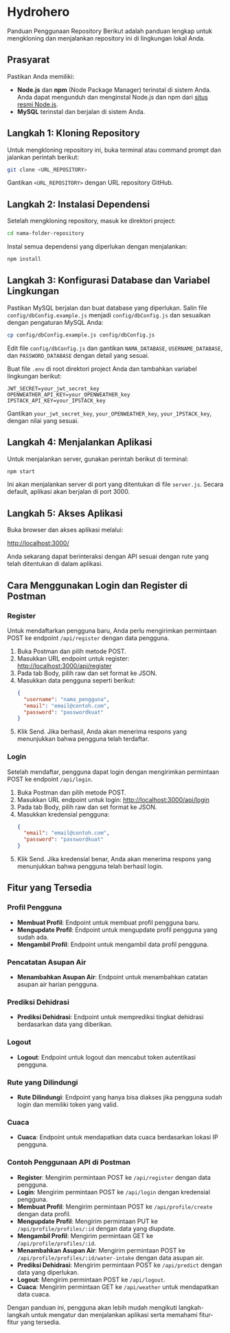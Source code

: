 # Hydrohero

Panduan Penggunaan Repository
Berikut adalah panduan lengkap untuk mengkloning dan menjalankan repository ini di lingkungan lokal Anda.

## Prasyarat

Pastikan Anda memiliki:
- **Node.js** dan **npm** (Node Package Manager) terinstal di sistem Anda. Anda dapat mengunduh dan menginstal Node.js dan npm dari [situs resmi Node.js](https://nodejs.org/).
- **MySQL** terinstal dan berjalan di sistem Anda.

## Langkah 1: Kloning Repository
Untuk mengkloning repository ini, buka terminal atau command prompt dan jalankan perintah berikut:

```bash
git clone <URL_REPOSITORY>
```

Gantikan `<URL_REPOSITORY>` dengan URL repository GitHub.

## Langkah 2: Instalasi Dependensi
Setelah mengkloning repository, masuk ke direktori project:

```bash
cd nama-folder-repository
```

Instal semua dependensi yang diperlukan dengan menjalankan:

```bash
npm install
```

## Langkah 3: Konfigurasi Database dan Variabel Lingkungan
Pastikan MySQL berjalan dan buat database yang diperlukan. Salin file `config/dbConfig.example.js` menjadi `config/dbConfig.js` dan sesuaikan dengan pengaturan MySQL Anda:

```bash
cp config/dbConfig.example.js config/dbConfig.js
```

Edit file `config/dbConfig.js` dan gantikan `NAMA_DATABASE`, `USERNAME_DATABASE`, dan `PASSWORD_DATABASE` dengan detail yang sesuai.

Buat file `.env` di root direktori project Anda dan tambahkan variabel lingkungan berikut:

```plaintext:.env
JWT_SECRET=your_jwt_secret_key
OPENWEATHER_API_KEY=your_OPENWEATHER_key
IPSTACK_API_KEY=your_IPSTACK_key
```

Gantikan `your_jwt_secret_key`, `your_OPENWEATHER_key`, `your_IPSTACK_key`,  dengan nilai yang sesuai.

## Langkah 4: Menjalankan Aplikasi
Untuk menjalankan server, gunakan perintah berikut di terminal:

```bash
npm start
```

Ini akan menjalankan server di port yang ditentukan di file `server.js`. Secara default, aplikasi akan berjalan di port 3000.

## Langkah 5: Akses Aplikasi
Buka browser dan akses aplikasi melalui:

[http://localhost:3000/](http://localhost:3000/)

Anda sekarang dapat berinteraksi dengan API sesuai dengan rute yang telah ditentukan di dalam aplikasi.

## Cara Menggunakan Login dan Register di Postman

### Register
Untuk mendaftarkan pengguna baru, Anda perlu mengirimkan permintaan POST ke endpoint `/api/register` dengan data pengguna.

1. Buka Postman dan pilih metode POST.
2. Masukkan URL endpoint untuk register: [http://localhost:3000/api/register](http://localhost:3000/api/register)
3. Pada tab Body, pilih raw dan set format ke JSON.
4. Masukkan data pengguna seperti berikut:
   ```json
   {
     "username": "nama_pengguna",
     "email": "email@contoh.com",
     "password": "passwordkuat"
   }
   ```
5. Klik Send. Jika berhasil, Anda akan menerima respons yang menunjukkan bahwa pengguna telah terdaftar.

### Login
Setelah mendaftar, pengguna dapat login dengan mengirimkan permintaan POST ke endpoint `/api/login`.

1. Buka Postman dan pilih metode POST.
2. Masukkan URL endpoint untuk login: [http://localhost:3000/api/login](http://localhost:3000/api/login)
3. Pada tab Body, pilih raw dan set format ke JSON.
4. Masukkan kredensial pengguna:
   ```json
   {
     "email": "email@contoh.com",
     "password": "passwordkuat"
   }
   ```
5. Klik Send. Jika kredensial benar, Anda akan menerima respons yang menunjukkan bahwa pengguna telah berhasil login.

## Fitur yang Tersedia

### Profil Pengguna
- **Membuat Profil**: Endpoint untuk membuat profil pengguna baru.
- **Mengupdate Profil**: Endpoint untuk mengupdate profil pengguna yang sudah ada.
- **Mengambil Profil**: Endpoint untuk mengambil data profil pengguna.

### Pencatatan Asupan Air
- **Menambahkan Asupan Air**: Endpoint untuk menambahkan catatan asupan air harian pengguna.

### Prediksi Dehidrasi
- **Prediksi Dehidrasi**: Endpoint untuk memprediksi tingkat dehidrasi berdasarkan data yang diberikan.

### Logout
- **Logout**: Endpoint untuk logout dan mencabut token autentikasi pengguna.

### Rute yang Dilindungi
- **Rute Dilindungi**: Endpoint yang hanya bisa diakses jika pengguna sudah login dan memiliki token yang valid.

### Cuaca
- **Cuaca**: Endpoint untuk mendapatkan data cuaca berdasarkan lokasi IP pengguna.

### Contoh Penggunaan API di Postman
- **Register**: Mengirim permintaan POST ke `/api/register` dengan data pengguna.
- **Login**: Mengirim permintaan POST ke `/api/login` dengan kredensial pengguna.
- **Membuat Profil**: Mengirim permintaan POST ke `/api/profile/create` dengan data profil.
- **Mengupdate Profil**: Mengirim permintaan PUT ke `/api/profile/profiles/:id` dengan data yang diupdate.
- **Mengambil Profil**: Mengirim permintaan GET ke `/api/profile/profiles/:id`.
- **Menambahkan Asupan Air**: Mengirim permintaan POST ke `/api/profile/profiles/:id/water-intake` dengan data asupan air.
- **Prediksi Dehidrasi**: Mengirim permintaan POST ke `/api/predict` dengan data yang diperlukan.
- **Logout**: Mengirim permintaan POST ke `/api/logout`.
- **Cuaca**: Mengirim permintaan GET ke `/api/weather` untuk mendapatkan data cuaca.

Dengan panduan ini, pengguna akan lebih mudah mengikuti langkah-langkah untuk mengatur dan menjalankan aplikasi serta memahami fitur-fitur yang tersedia.
